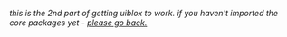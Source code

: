 *this is the 2nd part of getting uiblox to work. if you haven't imported the core packages yet - <a href="https://taintedtim.github.io/taintedtim/uiblox">please go back.</a>*
